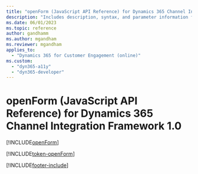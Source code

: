 ```yaml
---
title: "openForm (JavaScript API Reference) for Dynamics 365 Channel Integration Framework 1.0 | MicrosoftDocs"
description: "Includes description, syntax, and parameter information for the openForm method in JavaScript API Reference for Channel Integration Framework 1.0. "
ms.date: 06/01/2023
ms.topic: reference
author: gandhamm
ms.author: mgandham
ms.reviewer: mgandham
applies_to: 
  - "Dynamics 365 for Customer Engagement (online)"
ms.custom: 
  - "dyn365-a11y"
  - "dyn365-developer"
---
```


# openForm (JavaScript API Reference) for Dynamics 365 Channel Integration Framework 1.0

[!INCLUDE[openForm](Includes/openForm-description.md)]

[!INCLUDE[token-openForm](../../../../shared/token-openForm.md)]


[!INCLUDE[footer-include](../../../../../includes/footer-banner.md)]
